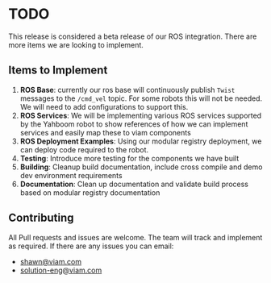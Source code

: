 # TODO

This release is considered a beta release of our ROS integration. There are more items we are looking to implement.

## Items to Implement
1. **ROS Base**: currently our ros base will continuously publish `Twist` messages to the `/cmd_vel` topic. For some robots
this will not be needed. We will need to add configurations to support this.
2. **ROS Services**: We will be implementing various ROS services supported by the Yahboom robot to show references of how
we can implement services and easily map these to viam components
3. **ROS Deployment Examples**: Using our modular registry deployment, we can deploy code required to the robot.
4. **Testing**: Introduce more testing for the components we have built
5. **Building**: Cleanup build documentation, include cross compile and demo dev environment requirements
6. **Documentation**: Clean up documentation and validate build process based on modular registry documentation

## Contributing

All Pull requests and issues are welcome. The team will track and implement as required. If there are any issues you can email:

* [shawn@viam.com](mailto:shawn@viam.com)
* [solution-eng@viam.com](mailto:solution-eng@viam.com)